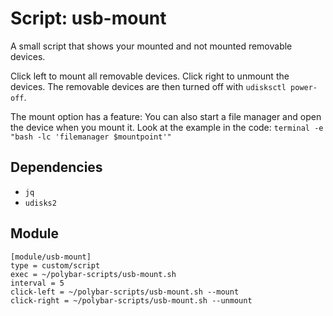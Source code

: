 # Script: usb-mount

A small script that shows your mounted and not mounted removable devices.

Click left to mount all removable devices. Click right to unmount the devices. The removable devices are then turned off with `udisksctl power-off`.

The mount option has a feature: You can also start a file manager and open the device when you mount it. Look at the example in the code:
`terminal -e "bash -lc 'filemanager $mountpoint'"`


## Dependencies

* `jq`
* `udisks2`


## Module

```
[module/usb-mount]
type = custom/script
exec = ~/polybar-scripts/usb-mount.sh
interval = 5
click-left = ~/polybar-scripts/usb-mount.sh --mount
click-right = ~/polybar-scripts/usb-mount.sh --unmount
```
